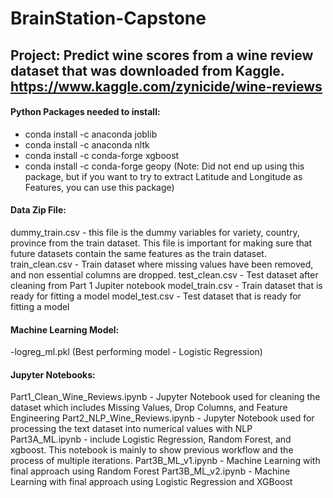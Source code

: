 # BrainStation-Capstone

Project: Predict wine scores from a wine review dataset that was downloaded from Kaggle. 
https://www.kaggle.com/zynicide/wine-reviews
---------------------------------------------------------

#### Python Packages needed to install: 
- conda install -c anaconda joblib
- conda install -c anaconda nltk
- conda install -c conda-forge xgboost
- conda install -c conda-forge geopy (Note: Did not end up using this package, but if you want to try to extract Latitude and Longitude as Features, you can use this package)

#### Data Zip File:
dummy_train.csv - this file is the dummy variables for variety, country, province from the train dataset. This file is important for making sure that future datasets contain the same features as the train dataset.
train_clean.csv - Train dataset where missing values have been removed, and non essential columns are dropped.
test_clean.csv - Test dataset after cleaning from Part 1 Jupiter notebook
model_train.csv - Train dataset that is ready for fitting a model
model_test.csv - Test dataset that is ready for fitting a model

#### Machine Learning Model:
-logreg_ml.pkl (Best performing model - Logistic Regression)

#### Jupyter Notebooks:
Part1_Clean_Wine_Reviews.ipynb - Jupyter Notebook used for cleaning the dataset which includes Missing Values, Drop Columns, and Feature Engineering
Part2_NLP_Wine_Reviews.ipynb - Jupyter Notebook used for processing the text dataset into numerical values with NLP
Part3A_ML.ipynb - include Logistic Regression, Random Forest, and xgboost. This notebook is mainly to show previous workflow and the process of multiple iterations.
Part3B_ML_v1.ipynb - Machine Learning with final approach using Random Forest
Part3B_ML_v2.ipynb - Machine Learning with final approach using Logistic Regression and XGBoost
